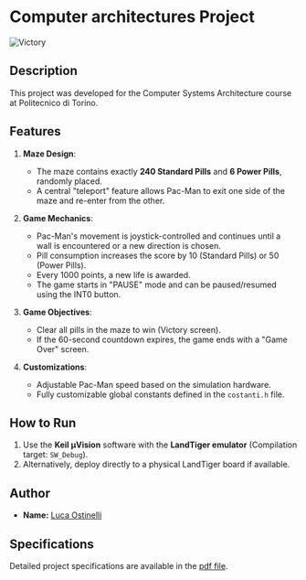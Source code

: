 # Computer architectures Project

![Victory](victory.gif)

## Description

This project was developed for the Computer Systems Architecture course at Politecnico di Torino.

## Features

1. **Maze Design**:
   - The maze contains exactly **240 Standard Pills** and **6 Power Pills**, randomly placed.
   - A central "teleport" feature allows Pac-Man to exit one side of the maze and re-enter from the other.

2. **Game Mechanics**:
   - Pac-Man's movement is joystick-controlled and continues until a wall is encountered or a new direction is chosen.
   - Pill consumption increases the score by 10 (Standard Pills) or 50 (Power Pills).
   - Every 1000 points, a new life is awarded.
   - The game starts in "PAUSE" mode and can be paused/resumed using the INT0 button.

3. **Game Objectives**:
   - Clear all pills in the maze to win (Victory screen).
   - If the 60-second countdown expires, the game ends with a "Game Over" screen.

4. **Customizations**:
   - Adjustable Pac-Man speed based on the simulation hardware.
   - Fully customizable global constants defined in the `costanti.h` file.

## How to Run

1. Use the **Keil µVision** software with the **LandTiger emulator** (Compilation target: `SW_Debug`).
2. Alternatively, deploy directly to a physical LandTiger board if available.

## Author

- **Name:** [Luca Ostinelli](https://lucaosti.github.io)

## Specifications

Detailed project specifications are available in the [pdf file](specifications.pdf).